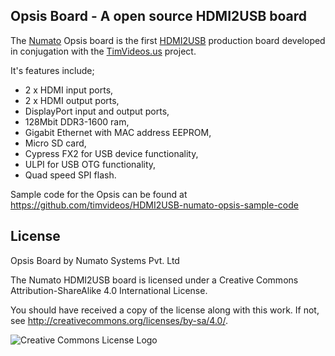 ## Opsis Board - A open source HDMI2USB board

The [Numato](http://numato.com) Opsis board is the first
[HDMI2USB](http://hdmi2usb.tv) production board developed in conjugation with
the [TimVideos.us](http://code.timvideos.us) project. 

It's features include;
 * 2 x HDMI input ports,
 * 2 x HDMI output ports,
 * DisplayPort input and output ports,
 * 128Mbit DDR3-1600 ram,
 * Gigabit Ethernet with MAC address EEPROM,
 * Micro SD card,
 * Cypress FX2 for USB device functionality,
 * ULPI for USB OTG functionality,
 * Quad speed SPI flash.

Sample code for the Opsis can be found at https://github.com/timvideos/HDMI2USB-numato-opsis-sample-code

## License

Opsis Board by Numato Systems Pvt. Ltd

The Numato HDMI2USB board is licensed under a
Creative Commons Attribution-ShareAlike 4.0 International License.

You should have received a copy of the license along with this
work.  If not, see <http://creativecommons.org/licenses/by-sa/4.0/>.

![Creative Commons License Logo](https://i.creativecommons.org/l/by-sa/4.0/88x31.png)
